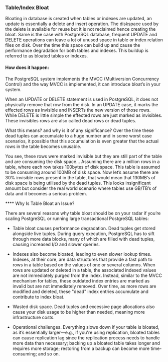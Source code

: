 ### Table/Index Bloat

Bloating in database is created when tables or indexes are updated, an update is essentially a delete and insert operation. The diskspace used by the delete is available for reuse but it is not reclaimed hence creating the bloat. Same is the case with PostgreSQL database, frequent UPDATE and DELETE operations can leave a lot of unused space in table or index relation files on disk. Over the time this space can build up and cause the performance degradation for both tables and indexes. This buildup is referred to as bloated tables or indexes.

#### How does it happen:
The PostgreSQL system implements the MVCC (Multiversion Concurrency Control) and the way MVCC is implemented, it can introduce bloat’s in your system.

When an UPDATE or DELETE statement is used in PostgreSQL, it does not physically remove that row from the disk. In an UPDATE case, it marks the effected rows as invisible and INSERTs the new version of those rows. While DELETE is little simple the effected rows are just marked as invisibles. These invisibles rows are also called dead rows or dead tuples.

What this means? and why is it of any significance? Over the time these dead tuples can accumulate to a huge number and in some worst case scenarios, it possible that this accumulation is even greater that the actual rows in the table becomes unusable. 

You see, these rows were marked invisible but they are still part of the table and are consuming the disk space… Assuming there are a million rows in a table, where each row takes 100bytes of disk space. This table is assumed to be consuming around 100MB of disk space. Now let’s assume there are 30% invisible rows present in the table, that would mean that 130MB’s of disk space is being utilised by the dead tuples. This looks insignificant amount but consider the real world scenario where tables use GB/TB’s of data and it becomes a serious problem.

**** Why Is Table Bloat an Issue? 

There are several reasons why table bloat should be on your radar if you’re scaling PostgreSQL or running large transactional PostgreSQL tables:

* Table bloat causes performance degradation. Dead tuples get stored alongside live tuples. During query execution, PostgreSQL has to sift through more data blocks, many of which are filled with dead tuples, causing increased  I/O and slower queries.  

* Indexes also become bloated, leading to even slower lookup times. Indexes, at their core, are data structures that provide a fast path to rows in a table based on the values of one or several columns. When rows are updated or deleted in a table, the associated indexed values are not immediately purged from the index. Instead, similar to the MVCC mechanism for tables, these outdated index entries are marked as invalid but are not immediately removed. Over time, as more rows are modified and deleted, these "dead" index entries accumulate and contribute to index bloat.

* Wasted disk space. Dead tuples and excessive page allocations also cause your disk usage to be higher than needed, meaning more infrastructure costs. 

* Operational challenges. Everything slows down if your table is bloated, as it’s essentially larger—e.g., if you're using replication, bloated tables can cause replication lag since the replication process needs to handle more data than necessary; backing up a bloated table takes longer and requires more storage; restoring from a backup can become more time-consuming; and so on. 
